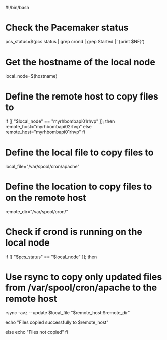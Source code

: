 #!/bin/bash

# Check the Pacemaker status
pcs_status=$(pcs status | grep crond | grep Started | '{print $NF}')

# Get the hostname of the local node
local_node=$(hostname)

# Define the remote host to copy files to
if [[ "$local_node" == "myrhbombapi01rhvp" ]]; then
    remote_host="myrhbombapi02rhvp"
else
    remote_host="myrhbombapi01rhvp"
fi

# Define the local file to copy files to
local_file="/var/spool/cron/apache"

# Define the location to copy files to on the remote host
remote_dir="/var/spool/cron/"

# Check if crond is running on the local node
if [[ "$pcs_status" == "$local_node" ]]; then

  # Use rsync to copy only updated files from /var/spool/cron/apache to the remote host
  rsync -avz --update $local_file "$remote_host:$remote_dir"

  echo "Files copied successfully to $remote_host"

else
  echo "Files not copied"
fi

